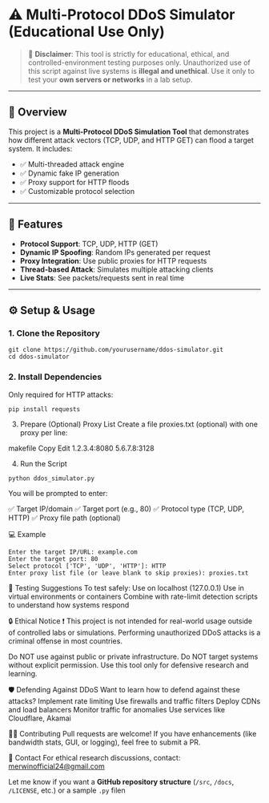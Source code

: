 # ⚠️ Multi-Protocol DDoS Simulator (Educational Use Only)

> 🚨 **Disclaimer**: This tool is strictly for educational, ethical, and controlled-environment testing purposes only. Unauthorized use of this script against live systems is **illegal and unethical**. Use it only to test your **own servers or networks** in a lab setup.

---

## 📌 Overview

This project is a **Multi-Protocol DDoS Simulation Tool** that demonstrates how different attack vectors (TCP, UDP, and HTTP GET) can flood a target system. It includes:

- ✅ Multi-threaded attack engine
- ✅ Dynamic fake IP generation
- ✅ Proxy support for HTTP floods
- ✅ Customizable protocol selection

---

## 🚀 Features

- **Protocol Support**: TCP, UDP, HTTP (GET)
- **Dynamic IP Spoofing**: Random IPs generated per request
- **Proxy Integration**: Use public proxies for HTTP requests
- **Thread-based Attack**: Simulates multiple attacking clients
- **Live Stats**: See packets/requests sent in real time

---

## ⚙️ Setup & Usage

### 1. Clone the Repository

```
git clone https://github.com/yourusername/ddos-simulator.git
cd ddos-simulator
```
### 2. Install Dependencies
Only required for HTTP attacks:

```
pip install requests
```
3. Prepare (Optional) Proxy List
Create a file proxies.txt (optional) with one proxy per line:

makefile
Copy
Edit
1.2.3.4:8080
5.6.7.8:3128

4. Run the Script
```
python ddos_simulator.py
```
You will be prompted to enter:

✅ Target IP/domain
✅ Target port (e.g., 80)
✅ Protocol type (TCP, UDP, HTTP)
✅ Proxy file path (optional)

💻 Example
```
Enter the target IP/URL: example.com
Enter the target port: 80
Select protocol ['TCP', 'UDP', 'HTTP']: HTTP
Enter proxy list file (or leave blank to skip proxies): proxies.txt
```

🧪 Testing Suggestions
To test safely:
Use on localhost (127.0.0.1)
Use in virtual environments or containers
Combine with rate-limit detection scripts to understand how systems respond

🔒 Ethical Notice
❗ This project is not intended for real-world usage outside of controlled labs or simulations. Performing unauthorized DDoS attacks is a criminal offense in most countries.

Do NOT use against public or private infrastructure.
Do NOT target systems without explicit permission.
Use this tool only for defensive research and learning.

🛡️ Defending Against DDoS
Want to learn how to defend against these attacks?
Implement rate limiting
Use firewalls and traffic filters
Deploy CDNs and load balancers
Monitor traffic for anomalies
Use services like Cloudflare, Akamai

🙋‍♂️ Contributing
Pull requests are welcome! If you have enhancements (like bandwidth stats, GUI, or logging), feel free to submit a PR.

📧 Contact
For ethical research discussions, contact:
merwinofficial24@gmail.com

Let me know if you want a **GitHub repository structure** (`/src`, `/docs`, `/LICENSE`, etc.) or a sample `.py` filen
